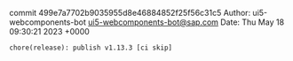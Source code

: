commit 499e7a7702b9035955d8e46884852f25f56c31c5
Author: ui5-webcomponents-bot <ui5-webcomponents-bot@sap.com>
Date:   Thu May 18 09:30:21 2023 +0000

    chore(release): publish v1.13.3 [ci skip]
